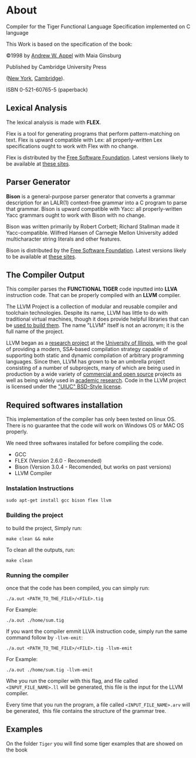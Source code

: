 # About
  

Compiler for the Tiger Functional Language Specification implemented on C language

This Work is based on the specification of the book:

  

©1998 by [Andrew W. Appel](http://www.cs.princeton.edu/~appel) with Maia Ginsburg

Published by Cambridge University Press

([New York](http://www.cup.org/), [Cambridge](http://www.cup.cam.ac.uk/)).

ISBN 0-521-60765-5 (paperback)

  

## Lexical Analysis

  

The lexical analysis is made with **FLEX**.

  

Flex is a tool for generating programs that perform pattern-matching on text. Flex is upward compatible with Lex: all properly-written Lex specifications ought to work with Flex with no change.

Flex is distributed by the [Free Software Foundation](http://www.gnu.org/fsf/fsf.html). Latest versions likely to be available at [these sites](http://www.gnu.org/order/ftp.html).

  

## Parser Generator

  

**Bison** is a general-purpose parser generator that converts a grammar description for an LALR(1) context-free grammar into a C program to parse that grammar. Bison is upward compatible with Yacc: all properly-written Yacc grammars ought to work with Bison with no change.

Bison was written primarily by Robert Corbett; Richard Stallman made it Yacc-compatible. Wilfred Hansen of Carnegie Mellon University added multicharacter string literals and other features.

Bison is distributed by the [Free Software Foundation](http://www.gnu.org/fsf/fsf.html). Latest versions likely to be available at [these sites](http://www.gnu.org/order/ftp.html).

## The Compiler Output

  

This compiler parses the **FUNCTIONAL TIGER** code inputted into **LLVA** instruction code. That can be properly compiled with an **LLVM** compiler.

The LLVM Project is a collection of modular and reusable compiler and toolchain technologies. Despite its name, LLVM has little to do with traditional virtual machines, though it does provide helpful libraries that can be [used to build them](http://vmkit.llvm.org/). The name "LLVM" itself is not an acronym; it is the full name of the project.

LLVM began as a [research project](http://llvm.org/pubs/2004-01-30-CGO-LLVM.html) at the [University of Illinois](http://cs.illinois.edu/), with the goal of providing a modern, SSA-based compilation strategy capable of supporting both static and dynamic compilation of arbitrary programming languages. Since then, LLVM has grown to be an umbrella project consisting of a number of subprojects, many of which are being used in production by a wide variety of [commercial and open source](http://llvm.org/Users.html) projects as well as being widely used in [academic research](http://llvm.org/pubs/). Code in the LLVM project is licensed under the ["UIUC" BSD-Style license](http://llvm.org/docs/DeveloperPolicy.html#license).

## Required softwares installation

  

This implementation of the compiler has only been tested on linux OS. There is no guarantee that the code will work on Windows OS or MAC OS properly.

  

We need three softwares installed for before compiling the code.

  

- GCC 
- FLEX (Version 2.6.0 - Recomended) 
- Bison (Version 3.0.4 - Recomended, but works on past versions) 
- LLVM Compiler

### Instalation Instructions

```{r, engine='sh', count_lines}
sudo apt-get install gcc bison flex llvm
```

### Building the project

to build the project, Simply run:

```{r, engine='sh', count_lines}
make clean && make
```

To clean all the outputs, run:

```{r, engine='sh', count_lines}
make clean
```


### Running the compiler

once that the code has been compiled, you can simply run:

```{r, engine='sh', count_lines}
./a.out <PATH_TO_THE_FILE>/<FILE>.tig
```
For Example:

```{r, engine='sh', count_lines}
./a.out ./home/sum.tig
```
  

If you want the compiler emmit LLVA instruction code, simply run the same command follow by `-llvm-emit`:

```{r, engine='sh', count_lines}
./a.out <PATH_TO_THE_FILE>/<FILE>.tig -llvm-emit
```
For Example:

```{r, engine='sh', count_lines}
./a.out ./home/sum.tig -llvm-emit
```

Whe you run the compiler with this flag, and file called `<INPUT_FILE_NAME>.ll` will be generated, this file is the input for the LLVM compiler.



Every time that you run the program, a file called `<INPUT_FILE_NAME>.arv` will be generated,  this file contains the structure of the grammar tree.

## Examples

On the folder `Tiger` you will find some tiger examples that are showed on the book
